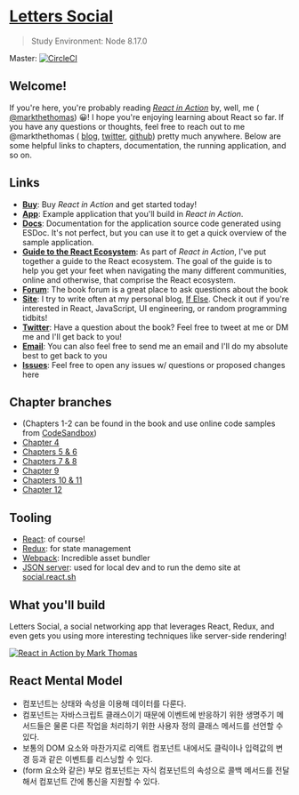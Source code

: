 # [Letters Social](https://ifelse.io/book)

> Study Environment: Node 8.17.0

Master: [![CircleCI](https://circleci.com/gh/react-in-action/letters-social.svg?style=svg)](https://circleci.com/gh/react-in-action/letters-social)

## Welcome!

If you're here, you're probably reading [_React in Action_](https://ifelse.io/book) by, well, me ( [@markthethomas](https://github.com/markthethomas)) 😀! I hope you're enjoying learning about React so far. If you have any questions or thoughts, feel free to reach out to me @markthethomas ( [blog](https://ifelse.io), [twitter](https://twitter.com/markthethomas), [github](https://github.com/markthethomas)) pretty much anywhere. Below are some helpful links to chapters, documentation, the running application, and so on.

## Links

- [**Buy**](https://ifelse.io/book): Buy _React in Action_ and get started today!
- [**App**](https://social.react.sh): Example application that you'll build in _React in Action_.
- [**Docs**](https://docs.react.sh): Documentation for the application source code generated using ESDoc. It's not perfect, but you can use it to get a quick overview of the sample application.
- [**Guide to the React Ecosystem**](https://ifelse.io/2018/07/04/a-guide-to-the-react-ecosystem/): As part of _React in Action_, I've put together a guide to the React ecosystem. The goal of the guide is to help you get your feet when navigating the many different communities, online and otherwise, that comprise the React ecosystem.
- [**Forum**](https://forums.manning.com/forums/react-in-action): The book forum is a great place to ask questions about the book
- [**Site**](https://ifelse.io): I try to write often at my personal blog, <a href="https://ifelse.io" target="_blank" rel="noopener noreferrer">If Else</a>. Check it out if you're interested in React, JavaScript, UI engineering, or random programming tidbits!
- [**Twitter**](https://twitter.com/markthethomas): Have a question about the book? Feel free to tweet at me or DM me and I'll get back to you!
- <b><a href="mailto:hello@ifelse.io">Email</a></b>: You can also feel free to send me an email and I'll do my absolute best to get back to you
- [**Issues**](https://github.com/react-in-action/letters-social/issues/new): Feel free to open any issues w/ questions or proposed changes here

## Chapter branches

- (Chapters 1-2 can be found in the book and use online code samples from [CodeSandbox](https://codesandbox.io))
- [Chapter 4](https://github.com/react-in-action/letters-social/tree/chapter-4)
- [Chapters 5 & 6](https://github.com/react-in-action/letters-social/tree/chapter-5-6)
- [Chapters 7 & 8](https://github.com/react-in-action/letters-social/tree/chapter-7-8)
- [Chapter 9](https://github.com/react-in-action/letters-social/tree/chapter-9)
- [Chapters 10 & 11](https://github.com/react-in-action/letters-social/tree/chapter-10-11)
- [Chapter 12](https://github.com/react-in-action/letters-social/tree/chapter-12)

## Tooling

- [React](https://reactjs.org): of course!
- [Redux](https://redux.js.org): for state management
- [Webpack](https://webpack.js.org/): Incredible asset bundler
- [JSON server](https://github.com/typicode/json-server): used for local dev and to run the demo site at [social.react.sh](https://social.react.sh)

## What you'll build

Letters Social, a social networking app that leverages React, Redux, and even gets you using more interesting techniques like server-side rendering!

[![React in Action by Mark Thomas](https://cdn.ifelse.io/images/letters-social-screencap.png)](https://ifelse.io/book)

## React Mental Model

- 컴포넌트는 상태와 속성을 이용해 데이터를 다룬다.
- 컴포넌트는 자바스크립트 클래스이기 때문에 이벤트에 반응하기 위한 생명주기 메서드들은 물론 다른 작업을 처리하기 위한 사용자 정의 클래스 메서드를 선언할 수 있다.
- 보통의 DOM 요소와 마찬가지로 리액트 컴포넌트 내에서도 클릭이나 입력값의 변경 등과 같은 이벤트를 리스닝할 수 있다.
- (form 요소와 같은) 부모 컴포넌트는 자식 컴포넌트의 속성으로 콜백 메서드를 전달해서 컴포넌트 간에 통신을 지원할 수 있다.

